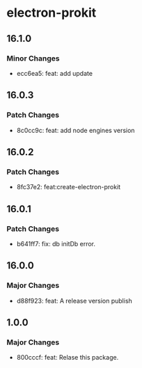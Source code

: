 # electron-prokit

## 16.1.0

### Minor Changes

- ecc6ea5: feat: add update

## 16.0.3

### Patch Changes

- 8c0cc9c: feat: add node engines version

## 16.0.2

### Patch Changes

- 8fc37e2: feat:create-electron-prokit

## 16.0.1

### Patch Changes

- b641ff7: fix: db initDb error.

## 16.0.0

### Major Changes

- d88f923: feat: A release version publish

## 1.0.0

### Major Changes

- 800cccf: feat: Relase this package.
